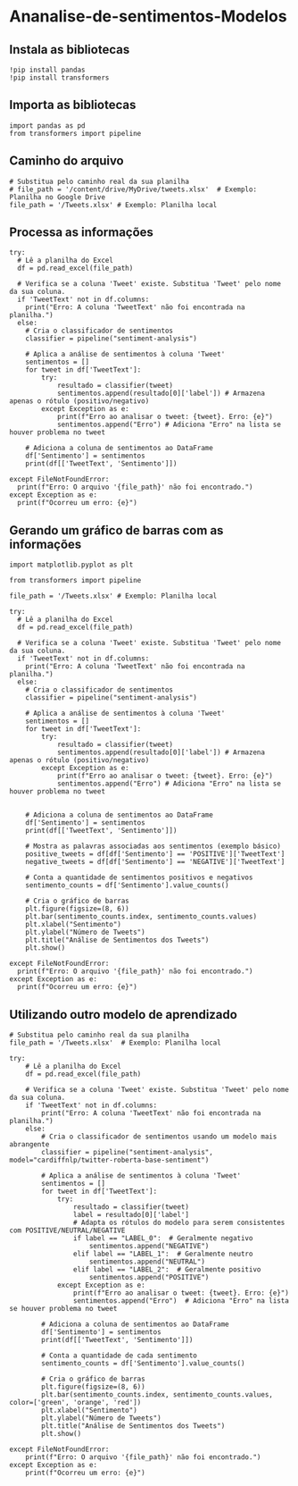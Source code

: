 # Ananalise-de-sentimentos-Modelos

## Instala as bibliotecas
    !pip install pandas
    !pip install transformers

## Importa as bibliotecas
    import pandas as pd
    from transformers import pipeline

## Caminho do arquivo
    # Substitua pelo caminho real da sua planilha
    # file_path = '/content/drive/MyDrive/tweets.xlsx'  # Exemplo: Planilha no Google Drive
    file_path = '/Tweets.xlsx' # Exemplo: Planilha local

## Processa as informações
    try:
      # Lê a planilha do Excel
      df = pd.read_excel(file_path)

      # Verifica se a coluna 'Tweet' existe. Substitua 'Tweet' pelo nome da sua coluna.
      if 'TweetText' not in df.columns:
        print("Erro: A coluna 'TweetText' não foi encontrada na planilha.")
      else:
        # Cria o classificador de sentimentos
        classifier = pipeline("sentiment-analysis")

        # Aplica a análise de sentimentos à coluna 'Tweet'
        sentimentos = []
        for tweet in df['TweetText']:
            try:
                resultado = classifier(tweet)
                sentimentos.append(resultado[0]['label']) # Armazena apenas o rótulo (positivo/negativo)
            except Exception as e:
                print(f"Erro ao analisar o tweet: {tweet}. Erro: {e}")
                sentimentos.append("Erro") # Adiciona "Erro" na lista se houver problema no tweet

        # Adiciona a coluna de sentimentos ao DataFrame
        df['Sentimento'] = sentimentos
        print(df[['TweetText', 'Sentimento']])

    except FileNotFoundError:
      print(f"Erro: O arquivo '{file_path}' não foi encontrado.")
    except Exception as e:
      print(f"Ocorreu um erro: {e}")

## Gerando um gráfico de barras com as informações

    import matplotlib.pyplot as plt

    from transformers import pipeline

    file_path = '/Tweets.xlsx' # Exemplo: Planilha local

    try:
      # Lê a planilha do Excel
      df = pd.read_excel(file_path)

      # Verifica se a coluna 'Tweet' existe. Substitua 'Tweet' pelo nome da sua coluna.
      if 'TweetText' not in df.columns:
        print("Erro: A coluna 'TweetText' não foi encontrada na planilha.")
      else:
        # Cria o classificador de sentimentos
        classifier = pipeline("sentiment-analysis")

        # Aplica a análise de sentimentos à coluna 'Tweet'
        sentimentos = []
        for tweet in df['TweetText']:
            try:
                resultado = classifier(tweet)
                sentimentos.append(resultado[0]['label']) # Armazena apenas o rótulo (positivo/negativo)
            except Exception as e:
                print(f"Erro ao analisar o tweet: {tweet}. Erro: {e}")
                sentimentos.append("Erro") # Adiciona "Erro" na lista se houver problema no tweet


        # Adiciona a coluna de sentimentos ao DataFrame
        df['Sentimento'] = sentimentos
        print(df[['TweetText', 'Sentimento']])

        # Mostra as palavras associadas aos sentimentos (exemplo básico)
        positive_tweets = df[df['Sentimento'] == 'POSITIVE']['TweetText']
        negative_tweets = df[df['Sentimento'] == 'NEGATIVE']['TweetText']

        # Conta a quantidade de sentimentos positivos e negativos
        sentimento_counts = df['Sentimento'].value_counts()

        # Cria o gráfico de barras
        plt.figure(figsize=(8, 6))
        plt.bar(sentimento_counts.index, sentimento_counts.values)
        plt.xlabel("Sentimento")
        plt.ylabel("Número de Tweets")
        plt.title("Análise de Sentimentos dos Tweets")
        plt.show()

    except FileNotFoundError:
      print(f"Erro: O arquivo '{file_path}' não foi encontrado.")
    except Exception as e:
      print(f"Ocorreu um erro: {e}")

## Utilizando outro modelo de aprendizado
    # Substitua pelo caminho real da sua planilha
    file_path = '/Tweets.xlsx'  # Exemplo: Planilha local

    try:
        # Lê a planilha do Excel
        df = pd.read_excel(file_path)

        # Verifica se a coluna 'Tweet' existe. Substitua 'Tweet' pelo nome da sua coluna.
        if 'TweetText' not in df.columns:
            print("Erro: A coluna 'TweetText' não foi encontrada na planilha.")
        else:
            # Cria o classificador de sentimentos usando um modelo mais abrangente
            classifier = pipeline("sentiment-analysis", model="cardiffnlp/twitter-roberta-base-sentiment")

            # Aplica a análise de sentimentos à coluna 'Tweet'
            sentimentos = []
            for tweet in df['TweetText']:
                try:
                    resultado = classifier(tweet)
                    label = resultado[0]['label']
                    # Adapta os rótulos do modelo para serem consistentes com POSITIVE/NEUTRAL/NEGATIVE
                    if label == "LABEL_0":  # Geralmente negativo
                        sentimentos.append("NEGATIVE")
                    elif label == "LABEL_1":  # Geralmente neutro
                        sentimentos.append("NEUTRAL")
                    elif label == "LABEL_2":  # Geralmente positivo
                        sentimentos.append("POSITIVE")
                except Exception as e:
                    print(f"Erro ao analisar o tweet: {tweet}. Erro: {e}")
                    sentimentos.append("Erro")  # Adiciona "Erro" na lista se houver problema no tweet

            # Adiciona a coluna de sentimentos ao DataFrame
            df['Sentimento'] = sentimentos
            print(df[['TweetText', 'Sentimento']])

            # Conta a quantidade de cada sentimento
            sentimento_counts = df['Sentimento'].value_counts()

            # Cria o gráfico de barras
            plt.figure(figsize=(8, 6))
            plt.bar(sentimento_counts.index, sentimento_counts.values, color=['green', 'orange', 'red'])
            plt.xlabel("Sentimento")
            plt.ylabel("Número de Tweets")
            plt.title("Análise de Sentimentos dos Tweets")
            plt.show()

    except FileNotFoundError:
        print(f"Erro: O arquivo '{file_path}' não foi encontrado.")
    except Exception as e:
        print(f"Ocorreu um erro: {e}")

    
